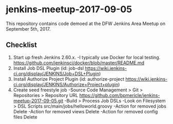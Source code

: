 # jenkins-meetup-2017-09-05
This repository contains code demoed at the DFW Jenkins Area Meetup on September 5th, 2017.

## Checklist
1. Start up fresh Jenkins 2.60.x.
  -I typically use Docker for local testing. https://github.com/jenkinsci/docker/blob/master/README.md
2. Install Job DSL Plugin (id: job-dsl https://wiki.jenkins-ci.org/display/JENKINS/Job+DSL+Plugin)
3. Install Authorize Project Plugin (id: authorize-project https://wiki.jenkins-ci.org/display/JENKINS/Authorize+Project+plugin)
4. Create seed freestyle job
  -Source Code Management > Git > Repositories > Repository URL
    https://github.com/bpmericle/jenkins-meetup-2017-09-05.git
  -Build > Process Job DSLs
    -Look on Filesystem > DSL Scripts
      src/main/jobs/helloworld.groovy
    -Action for removed jobs
      Delete
    -Action for removed views
      Delete
    -Action for removed config files
      Delete
